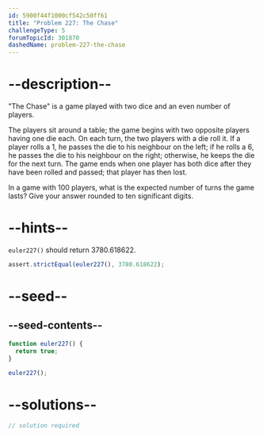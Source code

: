 ```yaml
---
id: 5900f44f1000cf542c50ff61
title: "Problem 227: The Chase"
challengeType: 5
forumTopicId: 301870
dashedName: problem-227-the-chase
---
```


# --description--

"The Chase" is a game played with two dice and an even number of players.

The players sit around a table; the game begins with two opposite players having one die each. On each turn, the two players with a die roll it. If a player rolls a 1, he passes the die to his neighbour on the left; if he rolls a 6, he passes the die to his neighbour on the right; otherwise, he keeps the die for the next turn. The game ends when one player has both dice after they have been rolled and passed; that player has then lost.

In a game with 100 players, what is the expected number of turns the game lasts? Give your answer rounded to ten significant digits.

# --hints--

`euler227()` should return 3780.618622.

```js
assert.strictEqual(euler227(), 3780.618622);
```

# --seed--

## --seed-contents--

```js
function euler227() {
  return true;
}

euler227();
```

# --solutions--

```js
// solution required
```
